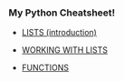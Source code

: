 ### My Python Cheatsheet!


* [LISTS (introduction)](https://github.com/Omid-Mohajerani/pyclass/wiki/LISTS-IN-PYTHON--(introduction))
 
* [WORKING WITH LISTS](https://github.com/Omid-Mohajerani/pyclass/wiki/WORKING-WITH-LISTS) 
 
* [FUNCTIONS](https://github.com/Omid-Mohajerani/pyclass/wiki/Functions-in-Python)
